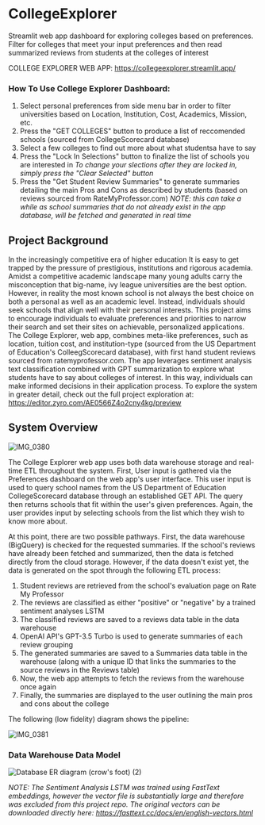 # CollegeExplorer
Streamlit web app dashboard for exploring colleges based on preferences. Filter for colleges that meet your input preferences and then read summarized reviews from students at the colleges of interest

COLLEGE EXPLORER WEB APP: https://collegeexplorer.streamlit.app/

### How To Use College Explorer Dashboard:
1. Select personal preferences from side menu bar in order to filter universities based on Location, Institution, Cost, Academics, Mission, etc.
2. Press the "GET COLLEGES" button to produce a list of reccomended schools (sourced from CollegeScorecard database)
3. Select a few colleges to find out more about what studentsa have to say
4. Press the "Lock In Selections" button to finalize the list of schools you are interested in
   _To change your slections after they are locked in, simply press the "Clear Selected" button_
6. Press the "Get Student Review Summaries" to generate summaries detailing the main Pros and Cons as described by students (based on reviews sourced from RateMyProfessor.com)
   _NOTE: this can take a while as school summaries that do not already exist in the app database, will be fetched and generated in real time_

## Project Background
In the increasingly competitive era of higher education It is easy to get trapped by the pressure of prestigious, institutions and rigorous academia. Amidst a competitive academic landscape many young adults carry the misconception that big-name, ivy league universities are the best option. However, in reality the most known school is not always the best choice on both a personal as well as an academic level. Instead, individuals should seek schools that align well with their personal interests. This project aims to encourage individuals to evaluate preferences and priorities to narrow their search and set their sites on achievable, personalized applications. The College Explorer, web app, combines meta-like preferences, such as location, tuition cost, and institution-type (sourced from the US Department of Education's ColleegScorecard database), with first hand student reviews sourced from ratemyprofessor.com. The app leverages sentiment analysis text classification combined with GPT summarization to explore what students have to say about colleges of interest. In this way, individuals can make informed decisions in their application process. 
To explore the system in greater detail, check out the full project exploration at: https://editor.zyro.com/AE0566Z4o2cny4kg/preview

## System Overview
![IMG_0380](https://github.com/taliamora/CollegeExplorer/assets/97256085/ca13ee4b-9694-46d0-8538-37bec97ca7a4)

The College Explorer web app uses both data warehouse storage and real-time ETL throughout the system. First, User input is gathered via the Preferences dashboard on the web app's user interface. This user input is used to query school names from the US Department of Education CollegeScorecard database through an established GET API. The query then returns schools that fit within the user's given preferences. Again, the user provides input by selecting schools from the list which they wish to know more about.

At this point, there are two possible pathways. First, the data warehouse (BigQuery) is checked for the requested summaries. If the school's reviews have already been fetched and summarized, then the data is fetched directly from the cloud storage. However, if the data doesn't exist yet, the data is generated on the spot through the following ETL process:

1. Student reviews are retrieved from the school's evaluation page on Rate My Professor
2. The reviews are classified as either "positive" or "negative" by a trained sentiment analyses LSTM
3. The classified reviews are saved to a reviews data table in the data warehouse
4. OpenAI API's GPT-3.5 Turbo is used to generate summaries of each review grouping
5. The generated summaries are saved to a Summaries data table in the warehouse (along with a unique ID that links the summaries to the source reviews in the Reviews table)
6. Now, the web app attempts to fetch the reviews from the warehouse once again
7. Finally, the summaries are displayed to the user outlining the main pros and cons about the college

The following (low fidelity) diagram shows the pipeline:

![IMG_0381](https://github.com/taliamora/CollegeExplorer/assets/97256085/e348ffe9-3297-4a38-91c8-063ed6baf669)

### Data Warehouse Data Model
![Database ER diagram (crow's foot) (2)](https://github.com/taliamora/CollegeExplorer/assets/97256085/e3f04423-13d5-4a07-9d1c-dc060e80860b)

_NOTE: The Sentiment Analysis LSTM was trained using FastText embeddings, however the vector file is substantially large and therefore was excluded from this project repo. The original vectors can be downloaded directly here:
https://fasttext.cc/docs/en/english-vectors.html_
